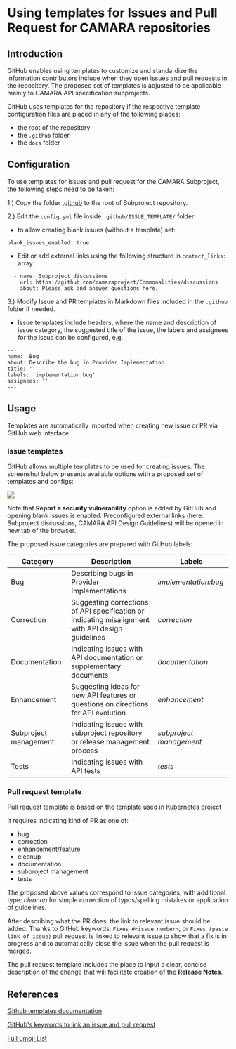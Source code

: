 # Using templates for Issues and Pull Request for CAMARA repositories 

## Introduction

GitHub enables using templates to customize and standardize the information contributors 
include when they open issues and pull requests in the repository.
The proposed set of templates is adjusted to be applicable mainly to CAMARA API specification subprojects.

GitHub uses templates for the repository if the respective template configuration files are placed in any of the following places:
* the root of the repository
* the `.github` folder
* the `docs` folder


## Configuration

To use templates for issues and pull request for the CAMARA Subproject, the following steps need to be taken:

1.) Copy the folder [.github](https://github.com/camaraproject/Commonalities/tree/main/artifacts/Github_templates/.github)
to the root of Subproject repository.

2.) Edit the `config.yml` file inside `.github/ISSUE_TEMPLATE/` folder:
* to allow creating blank issues (without a template) set:
```      
blank_issues_enabled: true
```
* Edit or add external links using the following structure in `contact_links:` array:

```
  - name: Subproject discussions 
    url: https://github.com/camaraproject/Commonalities/discussions
    about: Please ask and answer questions here.
 ```
3.) Modify Issue and PR templates in Markdown files included in the  `.github` folder if needed.
* Issue templates include headers, where the name and description of issue category, the suggested title of the issue, 
the labels and assignees for the issue can be configured, e.g. 

```
---
name:  Bug 
about: Describe the bug in Provider Implementation
title: ''
labels: 'implementation:bug'
assignees: ''
---
```

## Usage
Templates are automatically imported when creating new issue or PR via GitHub web interface.

### Issue templates 

GitHub allows multiple templates to be used for creating issues.
The screenshot below presents available options with a proposed set of templates and configs: 

![](images/New%20Issue%20%C2%B7%20templates.png)

Note that **Report a security vulnerability** option is added by GitHub and opening blank issues is enabled.
Preconfigured external links (here: Subproject discussions, CAMARA API Design Guidelines) will be opened in new tab of the browser.



The proposed issue categories are prepared with GitHub labels:

| Category              | Description                                                                                       | Labels                  |
|-----------------------|---------------------------------------------------------------------------------------------------|-------------------------|
| Bug                   | Describing bugs in Provider Implementations                                                       | _implementation:bug_    |
| Correction            | Suggesting corrections of API specification or indicating misalignment with API design guidelines | _correction_            |
| Documentation         | Indicating issues with API documentation or supplementary documents                               | _documentation_         |
| Enhancement           | Suggesting ideas for new API features or questions on directions for API evolution                | _enhancement_           |
| Subproject management | Indicating issues with subproject repository or release management process                        | _subproject management_ |
| Tests                 | Indicating issues with API tests                                                                  | _tests_                 |


### Pull request template

Pull request template is based on the template used in [Kubernetes project](https://github.com/kubernetes/kubernetes/blob/master/.github/PULL_REQUEST_TEMPLATE.md)

It requires indicating kind of PR as one of:
* bug
* correction
* enhancement/feature
* cleanup
* documentation
* subproject management
* tests

The proposed above values correspond to issue categories, with additional type: _cleanup_ for simple correction of typos/spelling mistakes or application of guidelines.

After describing what the PR does, the link to relevant issue should be added.
Thanks to GitHub keywords: `Fixes #<issue number>`, or `Fixes (paste link of issue)` pull request is linked to relevant issue to show that a fix is in progress and to automatically close the issue when the pull request is merged.

The pull request template includes the place to input a clear, concise description of the change that will facilitate creation of the **Release Notes**. 


## References
[Github templates documentation](https://docs.github.com/en/communities/using-templates-to-encourage-useful-issues-and-pull-requests/about-issue-and-pull-request-templates)

[GitHub's keywords to link an issue and pull request](https://docs.github.com/en/get-started/writing-on-github/working-with-advanced-formatting/using-keywords-in-issues-and-pull-requests)

[Full Emoji List](https://unicode.org/emoji/charts/full-emoji-list.html)
